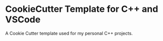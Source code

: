 # CookieCutter Template for C++ and VSCode

A Cookie Cutter template used for my personal C++ projects.
